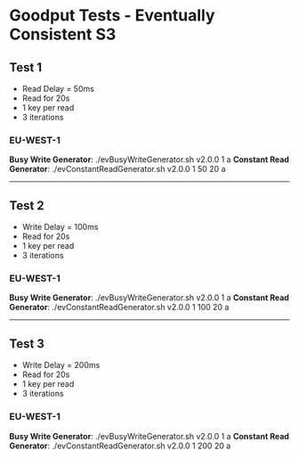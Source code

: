 # Goodput Tests - Eventually Consistent S3

## Test 1
- Read Delay = 50ms
- Read for 20s
- 1 key per read
- 3 iterations

### EU-WEST-1
**Busy Write Generator**: ./evBusyWriteGenerator.sh v2.0.0 1 a
**Constant Read Generator**: ./evConstantReadGenerator.sh v2.0.0 1 50 20 a

---
## Test 2
- Write Delay = 100ms
- Read for 20s
- 1 key per read
- 3 iterations

### EU-WEST-1
**Busy Write Generator**: ./evBusyWriteGenerator.sh v2.0.0 1 a
**Constant Read Generator**: ./evConstantReadGenerator.sh v2.0.0 1 100 20 a

---
## Test 3
- Write Delay = 200ms
- Read for 20s
- 1 key per read
- 3 iterations

### EU-WEST-1
**Busy Write Generator**: ./evBusyWriteGenerator.sh v2.0.0 1 a
**Constant Read Generator**: ./evConstantReadGenerator.sh v2.0.0 1 200 20 a
